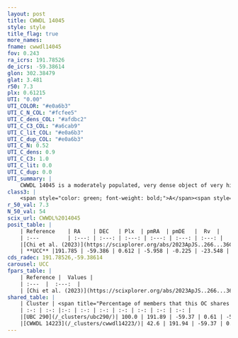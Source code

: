 ```yaml
---
layout: post
title: CWWDL 14045
style: style
title_flag: true
more_names: 
fname: cwwdl14045
fov: 0.243
ra_icrs: 191.78526
de_icrs: -59.38614
glon: 302.38479
glat: 3.481
r50: 7.3
plx: 0.61215
UTI: "0.00"
UTI_COLOR: "#e0a6b3"
UTI_C_N_COL: "#fcfee5"
UTI_C_dens_COL: "#afdbc2"
UTI_C_C3_COL: "#a6cab9"
UTI_C_lit_COL: "#e0a6b3"
UTI_C_dup_COL: "#e0a6b3"
UTI_C_N: 0.52
UTI_C_dens: 0.9
UTI_C_C3: 1.0
UTI_C_lit: 0.0
UTI_C_dup: 0.0
UTI_summary: |
    CWWDL 14045 is a moderately populated, very dense object of very high C3 quality. It was recently reported in the literature.<br><br><span style="color: #99180f; font-weight: bold;">Warning: </span>This is very likely a duplicate object, which shares a large percentage of members with at least one previously reported entry, and a moderate percentage with at least one entry reported in the same catalogue.
class3: |
    <span style="color: green; font-weight: bold;">A</span><span style="color: green; font-weight: bold;">A</span>
r_50_val: 7.3
N_50_val: 54
scix_url: CWWDL%2014045
posit_table: |
    | Reference    | RA    | DEC   | Plx  | pmRA  | pmDE   |  Rv  |
    | :---         | :---: | :---: | :---: | :---: | :---: | :---: |
    |[Chi et al. (2023)](https://scixplorer.org/abs/2023ApJS..266...36C) | 191.869 | -59.395 | 0.622 | -5.977 | -0.22 | -11.907 |
    | **UCC** |191.785 | -59.386 | 0.612 | -5.958 | -0.225 | -23.548 | 
cds_radec: 191.78526,-59.38614
carousel: UCC
fpars_table: |
    | Reference |  Values |
    | :---  |  :---:  |
    | [Chi et al. (2023)](https://scixplorer.org/abs/2023ApJS..266...36C) | `logAge=6.89, Z=0.07` |
shared_table: |
    | Cluster | <span title="Percentage of members that this OC shares with the ones listed">%</span>   | RA   | DEC   | Plx   | pmRA  | pmDE  | Rv | UTI |
    | :-: | :-: |:-: | :-: | :-: | :-: | :-: | :-: | :-: |
    |[UBC 290](/_clusters/ubc290/)| 100.0 | 191.89 | -59.37 | 0.61 | -5.93 | -0.25 | -23.5 |0.81 |
    |[CWWDL 14223](/_clusters/cwwdl14223/)| 42.6 | 191.94 | -59.37 | 0.63 | -5.93 | -0.28 | -19.79 |0.0 |
---
```

